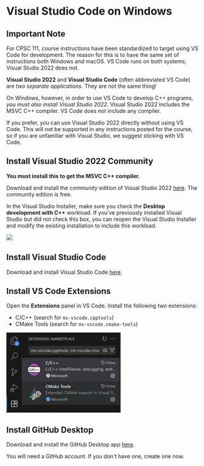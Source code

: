 # Visual Studio Code on Windows

## Important Note

For CPSC 111, course instructions have been standardized to target using VS Code for development. The reason for this is to have the same set of instructions both Windows and macOS. VS Code runs on both systems; Visual Studio 2022 does not.

**Visual Studio 2022** and **Visual Studio Code** (often abbreviated VS Code) are _two separate applications_. They are not the same thing!

On Windows, however, in order to use VS Code to develop C++ programs, _you must also install Visual Studio 2022_. Visual Studio 2022 includes the MSVC C++ compiler. VS Code does not include any compiler.

If you prefer, you can use Visual Studio 2022 directly without using VS Code. This will not be supported in any instructions posted for the course, so if you are unfamiliar with Visual Studio, we suggest sticking with VS Code.

## Install Visual Studio 2022 Community

**You must install this to get the MSVC C++ compiler.**

Download and install the _community_ edition of Visual Studio 2022 [here](https://visualstudio.microsoft.com/vs/community/). The community edition is free.

In the Visual Studio Installer, make sure you check the **Desktop development with C++** workload. If you've previously installed Visual Studio but did not check this box, you can reopen the Visual Studio Installer and modify the existing installation to include this workload.

![](./img/win-vs22-workload.png)

## Install Visual Studio Code

Download and install Visual Studio Code [here](https://code.visualstudio.com/docs/setup/windows).

## Install VS Code Extensions

Open the **Extensions** panel in VS Code. Install the following two extensions:

- C/C++ (search for `ms-vscode.cpptools`)
- CMake Tools (search for `ms-vscode.cmake-tools`)

<img src="./img/vscode-extensions.png" width=300>

## Install GitHub Desktop

Download and install the GitHub Desktop app [here](https://github.com/apps/desktop).

You will need a GitHub account. If you don't have one, create one now.
